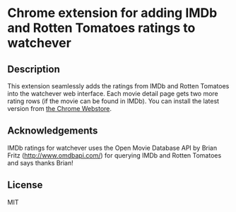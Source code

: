 # Chrome extension for adding IMDb and Rotten Tomatoes ratings to watchever

## Description
This extension seamlessly adds the ratings from IMDb and Rotten Tomatoes into the watchever web interface.
Each movie detail page gets two more rating rows (if the movie can be found in IMDb).
You can install the latest version from [the Chrome Webstore](https://chrome.google.com/webstore/detail/imdb-ratings-for-watcheve/foobflajciachdjffhabgjfnommkpibb/).

## Acknowledgements
IMDb ratings for watchever uses the Open Movie Database API by Brian Fritz (http://www.omdbapi.com/) for querying IMDb and Rotten Tomatoes and says thanks Brian!

## License
MIT
